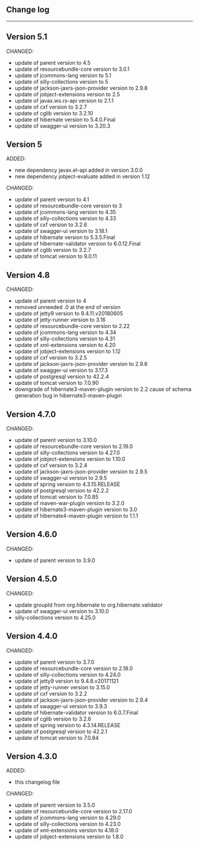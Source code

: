 ## Change log
----------------------

Version 5.1
-------------

CHANGED:

- update of parent version to 4.5
- update of resourcebundle-core version to 3.0.1
- update of jcommons-lang version to 5.1
- update of silly-collections version to 5
- update of jackson-jaxrs-json-provider version to 2.9.8
- update of jobject-extensions version to 2.5
- update of javax.ws.rs-api version to 2.1.1
- update of cxf version to 3.2.7
- update of cglib version to 3.2.10
- update of hibernate version to 5.4.0.Final
- update of swagger-ui version to 3.20.3

Version 5
-------------

ADDED:
 
- new dependency javax.el-api added in version 3.0.0
- new dependency jobject-evaluate added in version 1.12

CHANGED:

- update of parent version to 4.1
- update of resourcebundle-core version to 3
- update of jcommons-lang version to 4.35
- update of silly-collections version to 4.33
- update of cxf version to 3.2.6
- update of swagger-ui version to 3.18.1
- update of hibernate version to 5.3.5.Final
- update of hibernate-validator version to 6.0.12.Final
- update of cglib version to 3.2.7
- update of tomcat version to 9.0.11

Version 4.8
-------------

CHANGED:

- update of parent version to 4
- removed unneeded .0 at the end of version
- update of jetty9 version to 9.4.11.v20180605
- update of jetty-runner version to 3.16
- update of resourcebundle-core version to 2.22
- update of jcommons-lang version to 4.34
- update of silly-collections version to 4.31
- update of xml-extensions version to 4.20
- update of jobject-extensions version to 1.12
- update of cxf version to 3.2.5
- update of jackson-jaxrs-json-provider version to 2.9.6
- update of swagger-ui version to 3.17.3
- update of postgresql version to 42.2.4
- update of tomcat version to 7.0.90
- downgrade of hibernate3-maven-plugin version to 2.2 cause of schema generation bug in hibernate3-maven-plugin

Version 4.7.0
-------------

CHANGED:

- update of parent version to 3.10.0
- update of resourcebundle-core version to 2.19.0
- update of silly-collections version to 4.27.0
- update of jobject-extensions version to 1.10.0
- update of cxf version to 3.2.4
- update of jackson-jaxrs-json-provider version to 2.9.5
- update of swagger-ui version to 2.9.5
- update of spring version to 4.3.15.RELEASE
- update of postgresql version to 42.2.2
- update of tomcat version to 7.0.85
- update of maven-war-plugin version to 3.2.0
- update of hibernate3-maven-plugin version to 3.0
- update of hibernate4-maven-plugin version to 1.1.1 

Version 4.6.0
-------------

CHANGED:

- update of parent version to 3.9.0


Version 4.5.0
-------------

CHANGED:

- update groupId from org.hibernate to org.hibernate.validator
- update of swagger-ui version to 3.10.0
- silly-collections version to 4.25.0

Version 4.4.0
-------------

CHANGED:

- update of parent version to 3.7.0
- update of resourcebundle-core version to 2.18.0
- update of silly-collections version to 4.24.0
- update of jetty9 version to 9.4.8.v20171121
- update of jetty-runner version to 3.15.0
- update of cxf version to 3.2.2
- update of jackson-jaxrs-json-provider version to 2.9.4
- update of swagger-ui version to 3.9.3
- update of hibernate-validator version to 6.0.7.Final
- update of cglib version to 3.2.6
- update of spring version to 4.3.14.RELEASE
- update of postgresql version to 42.2.1
- update of tomcat version to 7.0.84

Version 4.3.0
-------------

ADDED:
 
- this changelog file

CHANGED:

- update of parent version to 3.5.0
- update of resourcebundle-core version to 2.17.0
- update of jcommons-lang version to 4.29.0
- update of silly-collections version to 4.23.0
- update of xml-extensions version to 4.18.0
- update of jobject-extensions version to 1.8.0

